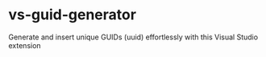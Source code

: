 # vs-guid-generator
Generate and insert unique GUIDs (uuid) effortlessly with this Visual Studio extension
